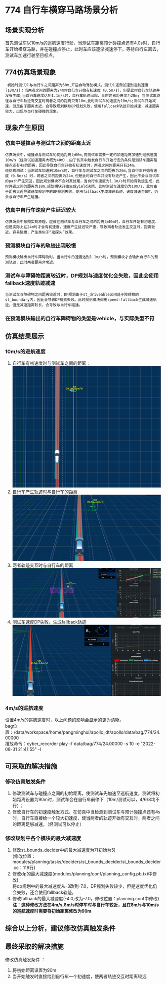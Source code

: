 # 774 自行车横穿马路场景分析
     
## 场景实现分析   
首先测试车以10m/s的巡航速度行驶，当测试车距离预计碰撞点还有4.0s时，自行车开始横穿马路，并在碰撞点停止，此时车应该逐渐减速停下，等待自行车离去，测试车加速行驶至目标点。
## 774仿真场景现象   
     初始时测试车与自行车之间距离为60m,开启自动驾驶模式，测试车逐渐加速到巡航速度(10m/s)；当两者之间的距离为24m时自行车开始有初速度（0.5m/s），但是此时自行车轨迹并没有生成;当自行车速度达到1.1m/s时，自行车轨迹出现，此时两者距离仅为20m; 当测试车路径与自行车轨迹有交互时两者之间的距离只有18m,此时测试车的速度为10m/s;测试车开始减速，但是由于距离太近，会导致规划模块DP规划失败，使用fallcack轨迹开始减速，减速距离较大，出现与自行车碰撞的现象。  

## 现象产生原因    
### 仿真中碰撞点与测试车之间的距离太近    
    仿真场景中，碰撞点与测试车的初始距离为60m,而测试车需要一定的加速距离加速到巡航速度10m/s（经测试加速距离大概为40m）,由于仿真中触发自行车开始行走的条件是测试车距离碰撞点还有4s的距离，因此导致自行车开始有初速度时，两者之间的距离只有24m。     
    经仿真测试：当测试车加速到10m/s时，自行车与测试车之间的距离为26m,当自行车开始有速度（0.5m/s）时，两者之间的距离为24m,但是此时自行车并没有轨迹产生，因此不会与测试车的path产生交互，因此规划模块不会对其处理，当自行车速度为1.1m/s时开始有轨迹生成，此时两者之间的距离为18m,规划模块开始生成yield决策，此时测试车速度仍为10m/s，此时由于距离太近导致速度规划中的DP规划失败，使用fallback生成减速轨迹，速度减速至0时，仍会与自行车产生碰撞。

### 仿真中自行车速度产生延迟较大
    仿真场景中按照实现原理，应该在测试车与自行车之间的距离为40m时，自行车开始有初速度，但是实际上在24m时才会有初速度，速度产生延迟较严重，导致两者轨迹发生交互时，距离较近，容易碰撞，产生类似于“鬼探头”效果。    

### 预测模块自行车的轨迹出现较慢
    预测模块输出自行车障碍物时，当自行车的速度达到1.1m/s时，预测模块才会输出自行车的预测轨迹，此时两者距离非常近。

### 测试车与障碍物距离较近时，DP规划与速度优化会失败，因此会使用fallback速度轨迹减速
    当测试车与障碍物之间距离较近时，DP规划由于st_driveable区间处于障碍物的st_boundary内，因此会导致DP搜索失败。此时规划模块调用speed-fallback生成减速轨迹，但是减速距离较长，会导致与自行车碰撞。
### 在预测模块输出的自行车障碍物的类型是vehicle，与实际类型不符         
## 仿真结果展示 
### 10m/s的巡航速度
1. 自行车有初速度时与测试车之间的距离：
![自行车有初速度时与测试车之间的距离](774/774-5.png)
2. 自行车产生轨迹时与自行车的距离
![自行车有轨迹时测试车优先产生overtake决策](774/2.png)
3. 两者轨迹交互时与自行车的距离
![测试车生成yield决策](774/3.png)
4. 测试车速度DP失败，生成fallback轨迹
![测试车速度dp规划失败，生成fallbak轨迹](774/5.png)     

### 4m/s的巡航速度
设置4m/s的巡航速度时，以上问题的影响会显示的更为清晰。    
bag位置：/data/workspace/home/pangminghui/apollo_dt/apollo/data/bag/774/24.00000     
播放命令：cyber_recorder play -f data/bag/774/24.00000 -s 10 -e "2022-08-31 21:41:55" -l


## 可采取的解决措施    
### 修改仿真触发条件    
1. 修改测试车与碰撞点之间的初始距离，使测试车先加速至巡航速度，测试将初始距离设置为90m时，测试车会在自行车前停下（10m/测试可以，4/6/8均不行）；
2. 修改自行车的初速度触发方式，在仿真中当检测到测试车与预计碰撞点还有4s时，自行车直接给一个较大初速度，使当两者的轨迹开始有交互时，两者之间的距离足够减速。（经测试可以停止）
### 修改规划中各个模块的最大减速度    
1. 修改st_bounds_decider中的最大减速度为7(初始为5)    
(修改位置：modules/planning/tasks/deciders/st_bounds_decider/st_bounds_decider.cc：119行)
2. 修改dp的最大减速度(modules/planning/conf/planning_config.pb.txt中修改)    
将dp规划中的最大减速度从-3改到-7.0，DP规划失败较少，但是速度优化仍会失败，还会使用fallback轨迹。
3. 修改fallback的最大减速度(-4.0,改为-7.0，修改位置：planning.conf中修改)    
**注：这种修改方法在4m/s,6m/s时停车时与自行车较近，且在8m/s与10m/s的巡航速度时需要将初始距离修改为90m**

## 综合以上分析，建议修改仿真触发条件

## 最终采取的解决措施   
修改仿真触发条件 ：    
1. 将初始距离设置为90m
2. 当开始触发时直接给到自行车一个初速度，使两者轨迹交互时距离较远  

